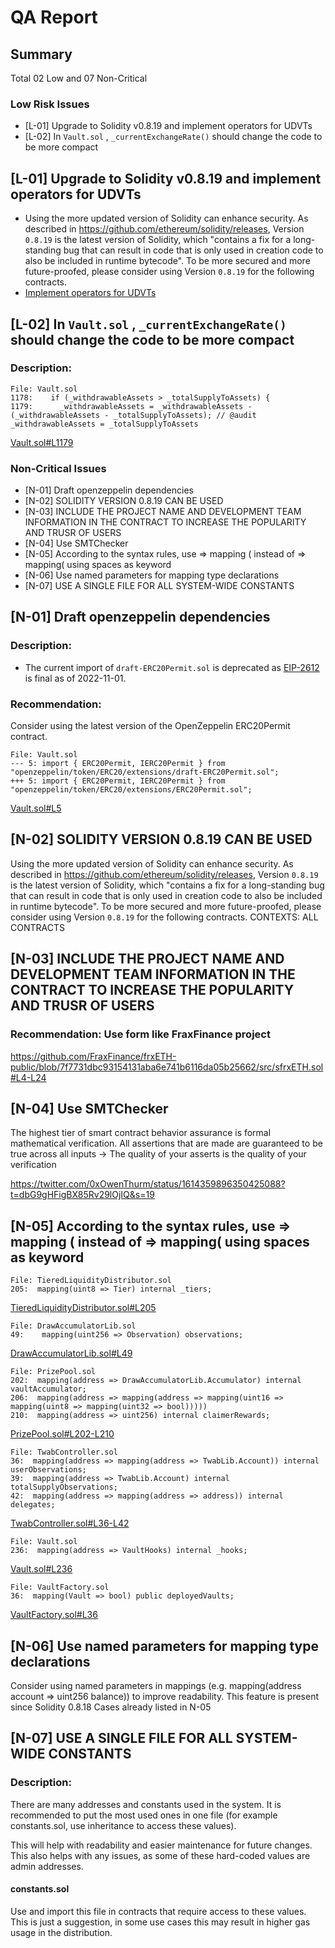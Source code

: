 # QA Report
## Summary
Total 02 Low and 07 Non-Critical
### Low Risk Issues
- [L-01] Upgrade to Solidity v0.8.19 and implement operators for UDVTs
- [L-02] In `Vault.sol` , `_currentExchangeRate()` should change the code to be more compact
## [L-01] Upgrade to Solidity v0.8.19 and implement operators for UDVTs
- Using the more updated version of Solidity can enhance security. As described in https://github.com/ethereum/solidity/releases, Version `0.8.19` is the latest version of Solidity, which "contains a fix for a long-standing bug that can result in code that is only used in creation code to also be included in runtime bytecode". To be more secured and more future-proofed, please consider using Version `0.8.19` for the following contracts.
- [Implement operators for UDVTs](https://github.com/PaulRBerg/prb-math/issues/167)

## [L-02] In `Vault.sol` , `_currentExchangeRate()` should change the code to be more compact
### Description:
```
File: Vault.sol
1178:    if (_withdrawableAssets > _totalSupplyToAssets) {
1179:      _withdrawableAssets = _withdrawableAssets - (_withdrawableAssets - _totalSupplyToAssets); // @audit _withdrawableAssets = _totalSupplyToAssets
```
[Vault.sol#L1179](https://github.com/GenerationSoftware/pt-v5-vault/blob/b1deb5d494c25f885c34c83f014c8a855c5e2749/src/Vault.sol#L1179)
### Non-Critical Issues
- [N-01] Draft openzeppelin dependencies
- [N-02] SOLIDITY VERSION 0.8.19 CAN BE USED
- [N-03] INCLUDE THE PROJECT NAME AND DEVELOPMENT TEAM INFORMATION IN THE CONTRACT TO INCREASE THE POPULARITY AND TRUSR OF USERS
- [N-04] Use SMTChecker
- [N-05] According to the syntax rules, use => mapping ( instead of => mapping( using spaces as keyword
- [N-06] Use named parameters for mapping type declarations
- [N-07] USE A SINGLE FILE FOR ALL SYSTEM-WIDE CONSTANTS
## [N-01] Draft openzeppelin dependencies
### Description:
- The current import of `draft-ERC20Permit.sol` is deprecated as [EIP-2612](https://eips.ethereum.org/EIPS/eip-2612) is final as of 2022-11-01. 
### Recommendation:
Consider using the latest version of the OpenZeppelin ERC20Permit contract.
```
File: Vault.sol
--- 5: import { ERC20Permit, IERC20Permit } from "openzeppelin/token/ERC20/extensions/draft-ERC20Permit.sol";
+++ 5: import { ERC20Permit, IERC20Permit } from "openzeppelin/token/ERC20/extensions/ERC20Permit.sol";
```
[Vault.sol#L5](https://github.com/GenerationSoftware/pt-v5-vault/blob/b1deb5d494c25f885c34c83f014c8a855c5e2749/src/Vault.sol#L5)

## [N-02] SOLIDITY VERSION 0.8.19 CAN BE USED
Using the more updated version of Solidity can enhance security. As described in https://github.com/ethereum/solidity/releases, Version `0.8.19` is the latest version of Solidity, which "contains a fix for a long-standing bug that can result in code that is only used in creation code to also be included in runtime bytecode". To be more secured and more future-proofed, please consider using Version `0.8.19` for the following contracts.
CONTEXTS: ALL CONTRACTS

## [N-03] INCLUDE THE PROJECT NAME AND DEVELOPMENT TEAM INFORMATION IN THE CONTRACT TO INCREASE THE POPULARITY AND TRUSR OF USERS
### Recommendation: Use form like FraxFinance project
https://github.com/FraxFinance/frxETH-public/blob/7f7731dbc93154131aba6e741b6116da05b25662/src/sfrxETH.sol#L4-L24

## [N-04] Use SMTChecker
The highest tier of smart contract behavior assurance is formal mathematical verification. All assertions that are made are guaranteed to be true across all inputs → The quality of your asserts is the quality of your verification

https://twitter.com/0xOwenThurm/status/1614359896350425088?t=dbG9gHFigBX85Rv29lOjIQ&s=19

## [N-05] According to the syntax rules, use => mapping ( instead of => mapping( using spaces as keyword
```
File: TieredLiquidityDistributor.sol
205:  mapping(uint8 => Tier) internal _tiers;
```
[TieredLiquidityDistributor.sol#L205](https://github.com/GenerationSoftware/pt-v5-prize-pool/blob/4bc8a12b857856828c018510b5500d722b79ca3a/src/abstract/TieredLiquidityDistributor.sol#L205)
```
File: DrawAccumulatorLib.sol
49:    mapping(uint256 => Observation) observations;
```
[DrawAccumulatorLib.sol#L49](https://github.com/GenerationSoftware/pt-v5-prize-pool/blob/4bc8a12b857856828c018510b5500d722b79ca3a/src/libraries/DrawAccumulatorLib.sol#L49)
```
File: PrizePool.sol
202:  mapping(address => DrawAccumulatorLib.Accumulator) internal vaultAccumulator;
206:  mapping(address => mapping(address => mapping(uint16 => mapping(uint8 => mapping(uint32 => bool)))))
210:  mapping(address => uint256) internal claimerRewards;
```
[PrizePool.sol#L202-L210](https://github.com/GenerationSoftware/pt-v5-prize-pool/blob/4bc8a12b857856828c018510b5500d722b79ca3a/src/PrizePool.sol#L202-L210)
```
File: TwabController.sol
36:  mapping(address => mapping(address => TwabLib.Account)) internal userObservations;
39:  mapping(address => TwabLib.Account) internal totalSupplyObservations;
42:  mapping(address => mapping(address => address)) internal delegates;
```
[TwabController.sol#L36-L42](https://github.com/GenerationSoftware/pt-v5-twab-controller/blob/0145eeac23301ee5338c659422dd6d69234f5d50/src/TwabController.sol#L36-L42)
```
File: Vault.sol
236:  mapping(address => VaultHooks) internal _hooks;
```
[Vault.sol#L236](https://github.com/GenerationSoftware/pt-v5-vault/blob/b1deb5d494c25f885c34c83f014c8a855c5e2749/src/Vault.sol#L236)
```
File: VaultFactory.sol
36:  mapping(Vault => bool) public deployedVaults;
```
[VaultFactory.sol#L36](https://github.com/GenerationSoftware/pt-v5-vault/blob/b1deb5d494c25f885c34c83f014c8a855c5e2749/src/VaultFactory.sol#L36)


## [N-06] Use named parameters for mapping type declarations
Consider using named parameters in mappings (e.g. mapping(address account => uint256 balance)) to improve readability. This feature is present since Solidity 0.8.18
Cases already listed in N-05

## [N-07] USE A SINGLE FILE FOR ALL SYSTEM-WIDE CONSTANTS
### Description:
There are many addresses and constants used in the system. It is recommended to put the most used ones in one file (for example constants.sol, use inheritance to access these values).

This will help with readability and easier maintenance for future changes. This also helps with any issues, as some of these hard-coded values are admin addresses.
#### constants.sol
Use and import this file in contracts that require access to these values. This is just a suggestion, in some use cases this may result in higher gas usage in the distribution.